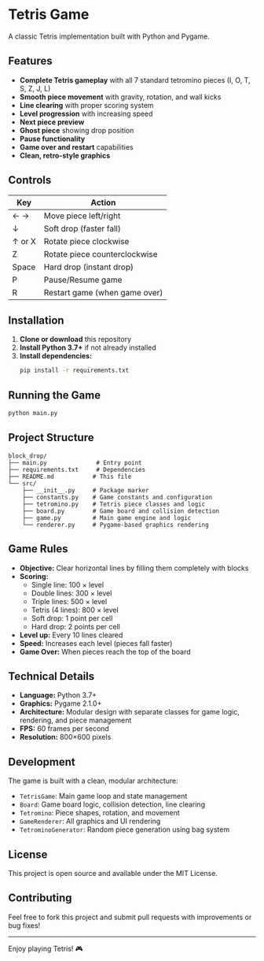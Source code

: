 # Tetris Game

A classic Tetris implementation built with Python and Pygame.

## Features

- **Complete Tetris gameplay** with all 7 standard tetromino pieces (I, O, T, S, Z, J, L)
- **Smooth piece movement** with gravity, rotation, and wall kicks
- **Line clearing** with proper scoring system
- **Level progression** with increasing speed
- **Next piece preview** 
- **Ghost piece** showing drop position
- **Pause functionality**
- **Game over and restart** capabilities
- **Clean, retro-style graphics**

## Controls

| Key | Action |
|-----|--------|
| ← → | Move piece left/right |
| ↓ | Soft drop (faster fall) |
| ↑ or X | Rotate piece clockwise |
| Z | Rotate piece counterclockwise |
| Space | Hard drop (instant drop) |
| P | Pause/Resume game |
| R | Restart game (when game over) |

## Installation

1. **Clone or download** this repository
2. **Install Python 3.7+** if not already installed
3. **Install dependencies:**
   ```bash
   pip install -r requirements.txt
   ```

## Running the Game

```bash
python main.py
```

## Project Structure

```
block_drop/
├── main.py              # Entry point
├── requirements.txt     # Dependencies
├── README.md           # This file
└── src/
    ├── __init__.py     # Package marker
    ├── constants.py    # Game constants and configuration
    ├── tetromino.py    # Tetris piece classes and logic
    ├── board.py        # Game board and collision detection
    ├── game.py         # Main game engine and logic
    └── renderer.py     # Pygame-based graphics rendering
```

## Game Rules

- **Objective:** Clear horizontal lines by filling them completely with blocks
- **Scoring:**
  - Single line: 100 × level
  - Double lines: 300 × level  
  - Triple lines: 500 × level
  - Tetris (4 lines): 800 × level
  - Soft drop: 1 point per cell
  - Hard drop: 2 points per cell
- **Level up:** Every 10 lines cleared
- **Speed:** Increases each level (pieces fall faster)
- **Game Over:** When pieces reach the top of the board

## Technical Details

- **Language:** Python 3.7+
- **Graphics:** Pygame 2.1.0+
- **Architecture:** Modular design with separate classes for game logic, rendering, and piece management
- **FPS:** 60 frames per second
- **Resolution:** 800×600 pixels

## Development

The game is built with a clean, modular architecture:

- `TetrisGame`: Main game loop and state management
- `Board`: Game board logic, collision detection, line clearing
- `Tetromino`: Piece shapes, rotation, and movement
- `GameRenderer`: All graphics and UI rendering
- `TetrominoGenerator`: Random piece generation using bag system

## License

This project is open source and available under the MIT License.

## Contributing

Feel free to fork this project and submit pull requests with improvements or bug fixes!

---

Enjoy playing Tetris! 🎮